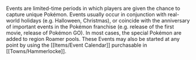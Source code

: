 Events are limited-time periods in which players are given the chance to capture unique Pokémon. Events usually occur in conjunction with real-world holidays (e.g. Halloween, Christmas), or coincide with the anniversary of important events in the Pokémon franchise (e.g. release of the first movie, release of Pokémon GO). In most cases, the special Pokémon are added to region Roamer pools. These Events may also be started at any point by using the [[Items/Event Calendar]] purchasable in [[Towns/Hammerlocke]].
